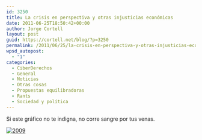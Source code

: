 ```yaml
---
id: 3250
title: La crisis en perspectiva y otras injusticias económicas
date: 2011-06-25T18:50:42+00:00
author: Jorge Cortell
layout: post
guid: https://cortell.net/blog/?p=3250
permalink: /2011/06/25/la-crisis-en-perspectiva-y-otras-injusticias-economicas/
wpsd_autopost:
  - "1"
categories:
  - CiberDerechos
  - General
  - Noticias
  - Otras cosas
  - Propuestas equilibradoras
  - Rants
  - Sociedad y polí­tica
---
```

Si este gráfico no te indigna, no corre sangre por tus venas.
  
[<img class="aligncenter" src="https://s3.amazonaws.com/infobeautiful2/billion_dollar_gram_2009.png" alt="2009" />](https://www.informationisbeautiful.net/visualizations/the-billion-dollar-gram/)